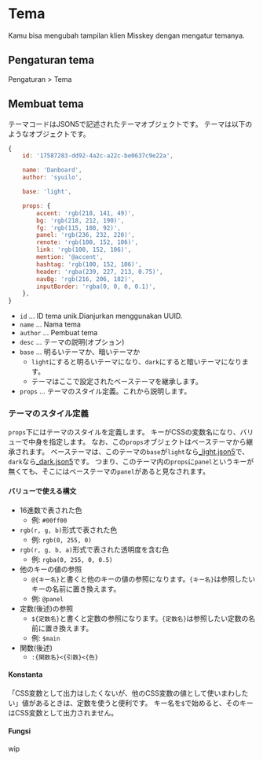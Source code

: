 # Tema

Kamu bisa mengubah tampilan klien Misskey dengan mengatur temanya.

## Pengaturan tema
Pengaturan > Tema

## Membuat tema
テーマコードはJSON5で記述されたテーマオブジェクトです。 テーマは以下のようなオブジェクトです。
``` js
{
    id: '17587283-dd92-4a2c-a22c-be0637c9e22a',

    name: 'Danboard',
    author: 'syuilo',

    base: 'light',

    props: {
        accent: 'rgb(218, 141, 49)',
        bg: 'rgb(218, 212, 190)',
        fg: 'rgb(115, 108, 92)',
        panel: 'rgb(236, 232, 220)',
        renote: 'rgb(100, 152, 106)',
        link: 'rgb(100, 152, 106)',
        mention: '@accent',
        hashtag: 'rgb(100, 152, 106)',
        header: 'rgba(239, 227, 213, 0.75)',
        navBg: 'rgb(216, 206, 182)',
        inputBorder: 'rgba(0, 0, 0, 0.1)',
    },
}

```

* `id` ... ID tema unik.Dianjurkan menggunakan UUID.
* `name` ... Nama tema
* `author` ... Pembuat tema
* `desc` ... テーマの説明(オプション)
* `base` ... 明るいテーマか、暗いテーマか
    * `light`にすると明るいテーマになり、`dark`にすると暗いテーマになります。
    * テーマはここで設定されたベーステーマを継承します。
* `props` ... テーマのスタイル定義。これから説明します。

### テーマのスタイル定義
`props`下にはテーマのスタイルを定義します。 キーがCSSの変数名になり、バリューで中身を指定します。 なお、この`props`オブジェクトはベーステーマから継承されます。 ベーステーマは、このテーマの`base`が`light`なら[_light.json5](https://github.com/misskey-dev/misskey/blob/develop/src/client/themes/_light.json5)で、`dark`なら[_dark.json5](https://github.com/misskey-dev/misskey/blob/develop/src/client/themes/_dark.json5)です。 つまり、このテーマ内の`props`に`panel`というキーが無くても、そこにはベーステーマの`panel`があると見なされます。

#### バリューで使える構文
* 16進数で表された色
    * 例: `#00ff00`
* `rgb(r, g, b)`形式で表された色
    * 例: `rgb(0, 255, 0)`
* `rgb(r, g, b, a)`形式で表された透明度を含む色
    * 例: `rgba(0, 255, 0, 0.5)`
* 他のキーの値の参照
    * `@{キー名}`と書くと他のキーの値の参照になります。`{キー名}`は参照したいキーの名前に置き換えます。
    * 例: `@panel`
* 定数(後述)の参照
    * `${定数名}`と書くと定数の参照になります。`{定数名}`は参照したい定数の名前に置き換えます。
    * 例: `$main`
* 関数(後述)
    * `:{関数名}<{引数}<{色}`

#### Konstanta
「CSS変数として出力はしたくないが、他のCSS変数の値として使いまわしたい」値があるときは、定数を使うと便利です。 キー名を`$`で始めると、そのキーはCSS変数として出力されません。

#### Fungsi
wip
